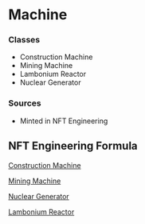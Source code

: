 # Machine

### Classes

- Construction Machine
- Mining Machine
- Lambonium Reactor
- Nuclear Generator

### Sources

- Minted in NFT Engineering

## NFT Engineering Formula

[Construction Machine](Machine%205c71927085e244239abd2b0240b11faa/Construction%20Machine%20004f84356f0341b48c30248c64979c41.csv)

[Mining Machine](Machine%205c71927085e244239abd2b0240b11faa/Mining%20Machine%2069988264cce94e76a3c6ac24a819ad5b.csv)

[Nuclear Generator](Machine%205c71927085e244239abd2b0240b11faa/Nuclear%20Generator%202186420be7c24f5095a5b1a0147f381c.csv)

[Lambonium Reactor](Machine%205c71927085e244239abd2b0240b11faa/Lambonium%20Reactor%20b9d1ca5e714d49f684f842c283aeba4f.csv)